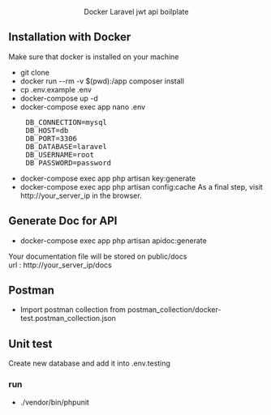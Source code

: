 <p align="center">Docker Laravel jwt api boilplate</p>



## Installation with Docker

Make sure that docker is installed on your machine

- git clone 
- docker run --rm -v $(pwd):/app composer install
- cp .env.example .env
- docker-compose up -d
- docker-compose exec app nano .env
 <pre>
    DB_CONNECTION=mysql
    DB_HOST=db
    DB_PORT=3306
    DB_DATABASE=laravel
    DB_USERNAME=root
    DB_PASSWORD=password
</pre>
- docker-compose exec app php artisan key:generate
- docker-compose exec app php artisan config:cache
As a final step, visit http://your_server_ip in the browser.



## Generate Doc for API
- docker-compose exec app php artisan apidoc:generate
<p> Your documentation file will be stored on public/docs <br> 
    url :  http://your_server_ip/docs
</p>

## Postman 
- Import postman collection from postman_collection/docker-test.postman_collection.json


## Unit test
<p> Create new database and add it into .env.testing </p>

### run
- ./vendor/bin/phpunit

